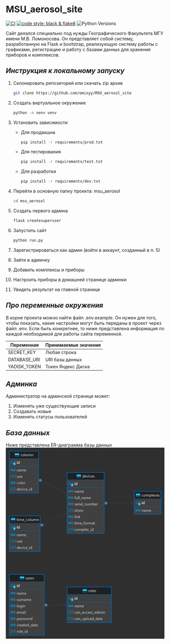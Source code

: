 # MSU_aerosol_site

[![CI](https://github.com/omixyy/MSU_aerosol_site/actions/workflows/python-package.yml/badge.svg)](https://github.com/omixyy/MSU_aerosol_site/actions/workflows/python-package.yml)
[![code style: black & flake8](https://img.shields.io/badge/code%20style-black%20%7C%20flake8-blue.svg)](https://github.com/psf/black)
![Python Versions](https://img.shields.io/badge/Python-3.10%20%7C%203.11-yellow)

Сайт делался специально под нужды Географического Факультета МГУ имени М.В. Ломоносова. Он представляет собой систему, разработанную на Flask и bootstrap, реализующую систему работы с графиками, регистрацию и работу с базами данных для хранения приборов и комплексов.

## *Инструкция к локальному запуску*

1) Склонировать репозиторий или скачать zip архив

    ```bash
    git clone https://github.com/omixyy/MSU_aerosol_site
    ```

2) Создать виртуальное окружение

    ```bash
    python -m venv venv
    ```

3) Установить зависимости

    - Для продакшна

        ```bash
        pip install -r requirements/prod.txt
        ```

    - Для тестирования

        ```bash
        pip install -r requirements/test.txt
        ```

    - Для разработки

        ```bash
        pip install -r requirements/dev.txt
        ```

4) Перейти в основную папку проекта: msu_aerosol

    ```bash
    cd msu_aerosol
    ```

5) Создать первого админа
   
   ```bash
   flask createsuperuser
   ```

6) Запустить сайт

    ```bash
    python run.py
    ```

7) Зарегистрироваться как админ (войти в аккаунт, созданный в п. 5)
8) Зайти в админку
9) Добавить комплексы и приборы
10) Настроить приборы в домашней странице админки
11) Увидеть результат на главной странице

## *Про переменные окружения*

В корне проекта можно найти файл .env.example. Он нужен для того, чтобы показать, какие настройки могут быть переданы в проект через файл .env. Если быть конкретнее, то ниже представлена информация по каждой необходимой для работы сайта переменной.

| Переменная   | Принимаемые значения |
|--------------|----------------------|
| SECRET_KEY   | Любая строка         |
| DATABASE_URI | URI базы данных      |
| YADISK_TOKEN | Токен Яндекс Диска   |

## *Админка*

Администратор на админской странице может:

1) Изменять уже существующие записи
2) Создавать новые
3) Изменять статусы пользователей

## *База данных*

Ниже представлена ER-диаграмма базы данных
![alt text](ER.png)

